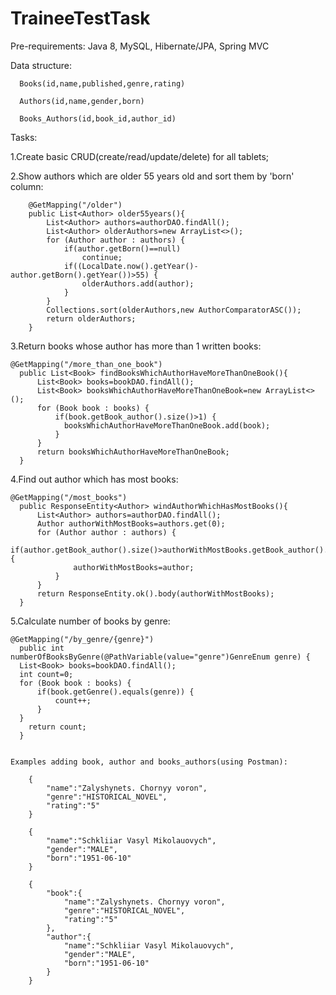 # TraineeTestTask
Pre-requirements:
  Java 8,
  MySQL,
  Hibernate/JPA,
  Spring MVC
  
Data structure:

      Books(id,name,published,genre,rating)
      
      Authors(id,name,gender,born)
      
      Books_Authors(id,book_id,author_id)
  
Tasks:
  
  1.Create basic CRUD(create/read/update/delete) for all tablets;
  
  2.Show authors which are older 55 years old and sort them by 'born' column:
  
    	@GetMapping("/older")
	    public List<Author> older55years(){
		    List<Author> authors=authorDAO.findAll();
		    List<Author> olderAuthors=new ArrayList<>();
		    for (Author author : authors) {
			    if(author.getBorn()==null)
				    continue;
			    if((LocalDate.now().getYear()-author.getBorn().getYear())>55) {
				    olderAuthors.add(author);
			    }
		    }
		    Collections.sort(olderAuthors,new AuthorComparatorASC());
		    return olderAuthors;
	    }
      
      
  3.Return books whose author has more than 1 written books:
  
    @GetMapping("/more_than_one_book")
	  public List<Book> findBooksWhichAuthorHaveMoreThanOneBook(){
		  List<Book> books=bookDAO.findAll();
		  List<Book> booksWhichAuthorHaveMoreThanOneBook=new ArrayList<>();
		  for (Book book : books) {
			  if(book.getBook_author().size()>1) {
				booksWhichAuthorHaveMoreThanOneBook.add(book);
			  }
		  }
		  return booksWhichAuthorHaveMoreThanOneBook;
	  }
  
  
  4.Find out author which has most books:
  
    @GetMapping("/most_books")
	  public ResponseEntity<Author> windAuthorWhichHasMostBooks(){
		  List<Author> authors=authorDAO.findAll();
		  Author authorWithMostBooks=authors.get(0);
		  for (Author author : authors) {
			  if(author.getBook_author().size()>authorWithMostBooks.getBook_author().size()) {
				  authorWithMostBooks=author;
			  }
		  }
		  return ResponseEntity.ok().body(authorWithMostBooks);
	  }
  
  
  5.Calculate number of books by genre:
  
    @GetMapping("/by_genre/{genre}")
	  public int numberOfBooksByGenre(@PathVariable(value="genre")GenreEnum genre) {
	  List<Book> books=bookDAO.findAll();
	  int count=0;
	  for (Book book : books) {
		  if(book.getGenre().equals(genre)) {
			  count++;
		  }
	  }
		return count;
	  }


	Examples adding book, author and books_authors(using Postman):
	
		{
			"name":"Zalyshynets. Chornyy voron",
			"genre":"HISTORICAL_NOVEL",
			"rating":"5"
		}
		
		{
			"name":"Schkliiar Vasyl Mikolauovych",
			"gender":"MALE",
			"born":"1951-06-10"
		}
		
		{
			"book":{
				"name":"Zalyshynets. Chornyy voron",
				"genre":"HISTORICAL_NOVEL",
				"rating":"5"
			},
			"author":{
				"name":"Schkliiar Vasyl Mikolauovych",
				"gender":"MALE",
				"born":"1951-06-10"
			}
		}
